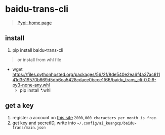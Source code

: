 # baidu-trans-cli
> [Pypi: home page](https://pypi.org/project/baidu-trans-cli/)

## install 
1. pip install baidu-trans-cli

> or install from whl file 
- wget https://files.pythonhosted.org/packages/56/2f/8de540e2ea6f4a37ac81141d3519570b669d5db6ca5428cdaee0bcce1f66/baidu_trans_cli-0.0.6-py3-none-any.whl
	- pip install *.whl

## get a key 
1. register a account on [this site](http://api.fanyi.baidu.com/api/trans/product/index) `2000,000 characters per month is free.`
1. get key and secretID, write into `~/.config/ai_kuangcp/baidu-trans/main.json`


